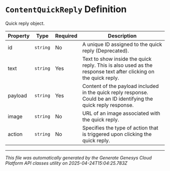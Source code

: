 # `ContentQuickReply` Definition

Quick reply object.

| Property | Type | Required | Description |
|----------|------|----------|-------------|
| id | `string` | No | A unique ID assigned to the quick reply (Deprecated). |
| text | `string` | Yes | Text to show inside the quick reply. This is also used as the response text after clicking on the quick reply. |
| payload | `string` | Yes | Content of the payload included in the quick reply response. Could be an ID identifying the quick reply response. |
| image | `string` | No | URL of an image associated with the quick reply. |
| action | `string` | No | Specifies the type of action that is triggered upon clicking the quick reply. |

---

*This file was automatically generated by the Generate Genesys Cloud Platform API classes utility on 2025-04-24T15:04:25.783Z*